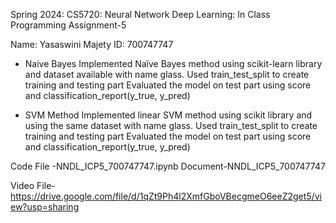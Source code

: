 Spring 2024: CS5720: Neural Network Deep Learning: In Class Programming Assignment-5

Name: Yasaswini Majety ID: 700747747

- Naive Bayes Implemented Naïve Bayes method using scikit-learn library and dataset available with name glass. Used train_test_split to create training and testing part Evaluated the model on test part using  score and classification_report(y_true, y_pred)

- SVM Method Implemented linear SVM method using scikit library and using the same dataset with name glass. Used train_test_split to create training and testing part Evaluated the model on test part using score and classification_report(y_true, y_pred)

Code File -NNDL_ICP5_700747747.ipynb Document-NNDL_ICP5_700747747

Video File- https://drive.google.com/file/d/1qZt9Ph4l2XmfGboVBecgmeO6eeZ2get5/view?usp=sharing

